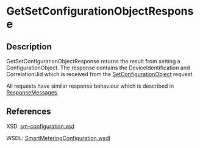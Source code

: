 <!--
SPDX-FileCopyrightText: Contributors to the Documentation project

SPDX-License-Identifier: Apache-2.0
-->

# GetSetConfigurationObjectResponse

## Description

GetSetConfigurationObjectResponse returns the result from setting a ConfigurationObject. The response contains the DeviceIdentification and CorrelationUid which is received from the [SetConfigurationObject](setconfigurationobject.md) request.

All requests have similar response behaviour which is described in [ResponseMessages](../../responsemessages.md).

## References

XSD: [sm-configuration.xsd](https://github.com/OSGP/open-smart-grid-platform/blob/development/osgp/shared/osgp-ws-smartmetering/src/main/resources/schemas/sm-configuration.xsd)

WSDL: [SmartMeteringConfiguration.wsdl](https://github.com/OSGP/open-smart-grid-platform/blob/development/osgp/shared/osgp-ws-smartmetering/src/main/resources/SmartMeteringConfiguration.wsdl)

